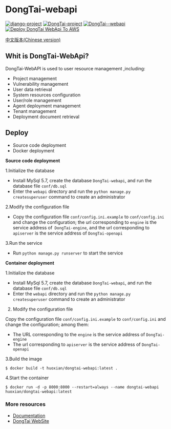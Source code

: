 # DongTai-webapi
[![django-project](https://img.shields.io/badge/django%20versions-3.0.3-blue)](https://www.djangoproject.com/)
[![DongTai-project](https://img.shields.io/badge/DongTai%20versions-beta-green)](https://huoxianclub.github.io/LingZhi/)
[![DongTai--webapi](https://img.shields.io/badge/DongTai--webapi-v1.0.0-lightgrey)](https://huoxianclub.github.io/LingZhi/#/doc/tutorial/quickstart)
[![Deploy DongTai WebApi To AWS](https://github.com/HXSecurity/DongTai-webapi/actions/workflows/deploy_webapi_to_aws.yml/badge.svg)](https://github.com/HXSecurity/DongTai-webapi/actions/workflows/deploy_webapi_to_aws.yml)

[中文版本(Chinese version)](README.ZH_CN.md)

## Whit is DongTai-WebApi?
DongTai-WebAPI is used to user resource management ,including:


- Project management
- Vulnerability management
- User data retrieval
- System resources configuration
- User/role management
- Agent deployment management
- Tenant management
- Deployment document retrieval



## Deploy
- Source code deployment
- Docker deployment

**Source code deployment**

1.Initialize the database

- Install MySql 5.7, create the database `DongTai-webapi`, and run the database file `conf/db.sql`
- Enter the `webapi` directory and run the `python manage.py createsuperuser` command to create an administrator

2.Modify the configuration file

- Copy the configuration file `conf/config.ini.example` to `conf/config.ini` and change the configuration; the url corresponding to `engine` is the service address of` DongTai-engine`, and the url corresponding to `apiserver` is the service address of `DongTai-openapi`

3.Run the service

- Run `python manage.py runserver` to start the service


**Container deployment**

1.Initialize the database

- Install MySql 5.7, create the database `DongTai-webapi`, and run the database file `conf/db.sql`
- Enter the `webapi` directory and run the `python manage.py createsuperuser` command to create an administrator

2. Modify the configuration file

Copy the configuration file `conf/config.ini.example` to `conf/config.ini` and change the configuration; among them:
- The URL corresponding to the `engine` is the service address of `DongTai-engine`
- The url corresponding to `apiserver` is the service address of `DongTai-openapi`

3.Build the image
```
$ docker build -t huoxian/dongtai-webapi:latest .
```

4.Start the container
```
$ docker run -d -p 8000:8000 --restart=always --name dongtai-webapi huoxian/dongtai-webapi:latest
```

### More resources
- [Documentation](https://hxsecurity.github.io/DongTai-Doc/#/)
- [DongTai WebSite](http://iast.io)
